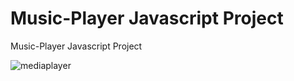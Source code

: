 # Music-Player Javascript Project
 Music-Player Javascript Project

![mediaplayer](https://user-images.githubusercontent.com/114098857/204639239-bd6d205d-d996-4500-866c-211594d67c56.PNG)
